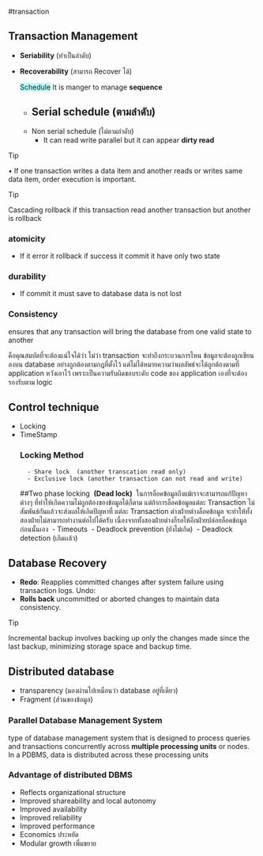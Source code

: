 #transaction 
## Transaction Management

- **Seriability** (ทําเป็นลําดับ)
- **Recoverability** (สามารถ Recover ได้)

	<span style="background:#b1ffff">Schedule</span>
 It is manger to manage **sequence**
	- Serial schedule (ตามลําดับ)
		-
	- Non serial schedule (ไม่ตามลําดับ)
		-  It can read write parallel but it can appear **dirty read**

>[!tip]
>• If one transaction writes a data item and another reads or writes same
data item, order  execution is important.

>[!tip]
>Cascading rollback if this transaction read another transaction but another is rollback
### atomicity
- If it error it rollback if success it commit it have only two state

### durability
- If commit it must save to database data is not lost
### Consistency

ensures that any transaction will bring the database from one valid state to another

คือคุณสมบัตที่จะต้องแน่ใจได้ว่า ไม่ว่า transaction จะทำถึงกระบวนการไหน ข้อมูลจะต้องถูกเขียนลงบน database อย่างถูกต้องตามกฎที่ตั้งไว้ แต่ไม่ได้หมายความว่าผลลัพธ์จะได้ถูกต้องตามที่ application หวังเอาไว้ เพราะเป็นความรับผิดชอบระดับ code ของ application เองที่จะต้องรองรับตาม logic


## Control technique
- Locking
- TimeStamp
	### **Locking Method**
		- Share lock  (another transcation read only)
		- Exclusive lock (another transaction can not read and write)
	##Two phase locking
		 **(Dead lock)**
		 ในการล็อคข้อมูลถึงแม้เราจะสามารถแก้ปัญหาต่างๆ ที่ทำให้เกิดความไม่ถูกต้องของข้อมูลได้ก็ตาม แต่ถ้าการล็อคข้อมูลแต่ละ Transaction ไม่สัมพันธ์กันแล้วจะส่งผลให้เกิดปัญหาที่ แต่ละ Transaction ต่างฝ่ายต่างล็อคข้อมูล จะทำให้ทั้งสองฝ่ายไม่สามารถทำงานต่อไปได้ครับ เนื่องจากทั้งสองฝ่ายต่างก็รอให้อีกฝ่ายปล่อยล็อคข้อมูลก่อนนั้นเอง
			 - Timeouts
			 - Deadlock prevention (ยังไม่เกิด) 
			 - Deadlock detection (เกิดเเล้ว)


## Database Recovery

- **Redo**: Reapplies committed changes after system failure using transaction logs. Undo: 
- **Rolls back** uncommitted or aborted changes to maintain data consistency.


>[!tip]
>Incremental backup involves backing up only the changes made since the last backup, minimizing storage space and backup time.


## Distributed database

- transparency (มองผ่านไปเหมือนว่า database  อยู่ที่เดียว)
- Fragment (ส่วนของข้อมูล)
### Parallel Database Management System
type of database management system that is designed to process queries and  transactions concurrently across **multiple processing units** or nodes. In a PDBMS, data is distributed across these processing units

### Advantage of distributed DBMS
- Reflects organizational structure
- Improved shareability and local autonomy
- Improved availability
- Improved reliability
- Improved performance
- Economics ประหยัด
- Modular growth เพื่มขยาย
